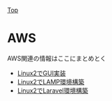 [Top](README.md)

# AWS
AWS関連の情報はここにまとめとく

- [Linux2でGUI実装](AWS/GUIwithLinux2.md)
- [Linux2でLAMP環境構築](AWS/LAMPwithLinux2.md)
- [Linux2でLaravel環境構築](AWS/LaravelwithLinux2.md)